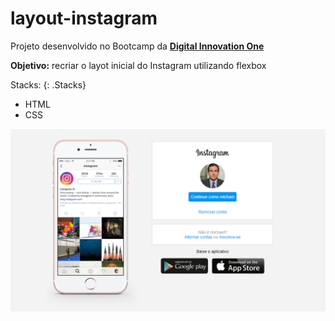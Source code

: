 # layout-instagram

Projeto desenvolvido no Bootcamp da [**Digital Innovation One**](https://digitalinnovation.one/)

**Objetivo:** recriar o layot inicial do Instagram utilizando flexbox

Stacks:
{: .Stacks}
* HTML
* CSS

![layout-instagram](img/instagram-layout.PNG)





